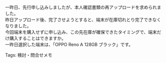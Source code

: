 一昨日、先行申し込みしましたが、本人確認書類の再アップロードを求められました。  
昨日アップロード後、完了させようとすると、端末が在庫切れとり完了できなくなりました。  
今回端末を購入せずに申し込み、この先在庫が確保できたタイミングで、端末だけ購入することはできますか。  
一昨日選択した端末は、「OPPO Reno A 128GB ブラック」です。  

Tags: 検討・問合せメモ